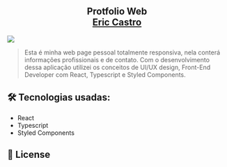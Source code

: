 <h2 align="center">Protfolio Web 
 <br> <a href="https://ericcastroc.vercel.app/" target="_blank">Eric Castro</a>
</h2>

<img src="https://github.com/ericcastroc/Portifolio/blob/main/src/assets/Readme.png?raw=true">

> Esta é minha web page pessoal totalmente responsiva, nela conterá informações profissionais e de contato. Com o desenvolvimento dessa aplicação utilizei os conceitos de UI/UX design, Front-End Developer com React, Typescript e Styled Components. 

## 🛠 Tecnologias usadas:
- React
- Typescript
- Styled Components

## 📄 License 




 
